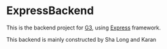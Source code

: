 # ExpressBackend

This is the backend project for [G3](https://github.com/Xtra-Computing/G3), using [Express](https://expressjs.com/) framework.

This backend is mainly constructed by Sha Long and Karan
